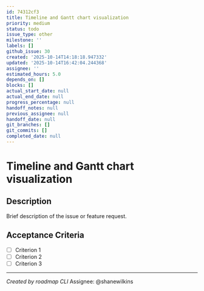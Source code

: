 ```yaml
---
id: 74312cf3
title: Timeline and Gantt chart visualization
priority: medium
status: todo
issue_type: other
milestone: ''
labels: []
github_issue: 30
created: '2025-10-14T14:18:18.947332'
updated: '2025-10-14T16:42:04.244368'
assignee: ''
estimated_hours: 5.0
depends_on: []
blocks: []
actual_start_date: null
actual_end_date: null
progress_percentage: null
handoff_notes: null
previous_assignee: null
handoff_date: null
git_branches: []
git_commits: []
completed_date: null
---
```


# Timeline and Gantt chart visualization

## Description

Brief description of the issue or feature request.

## Acceptance Criteria

- [ ] Criterion 1
- [ ] Criterion 2
- [ ] Criterion 3

---
*Created by roadmap CLI*
Assignee: @shanewilkins